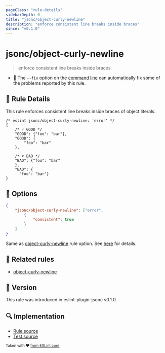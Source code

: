 ```yaml
---
pageClass: "rule-details"
sidebarDepth: 0
title: "jsonc/object-curly-newline"
description: "enforce consistent line breaks inside braces"
since: "v0.1.0"
---
```

# jsonc/object-curly-newline

> enforce consistent line breaks inside braces

- :wrench: The `--fix` option on the [command line](https://eslint.org/docs/user-guide/command-line-interface#fixing-problems) can automatically fix some of the problems reported by this rule.

## :book: Rule Details

This rule enforces consistent line breaks inside braces of object literals.

<eslint-code-block fix>

<!-- eslint-skip -->

```json5
/* eslint jsonc/object-curly-newline: 'error' */
{
    /* ✓ GOOD */
    "GOOD": {"foo": "bar"},
    "GOOD": {
        "foo": "bar"
    },

    /* ✗ BAD */
    "BAD": {"foo": "bar"
    },
    "BAD": {
      "foo": "bar"}
}
```

</eslint-code-block>

## :wrench: Options

```json
{
    "jsonc/object-curly-newline": ["error",
        {
            "consistent": true
        }
    ]
}
```

Same as [object-curly-newline] rule option. See [here](https://eslint.org/docs/rules/object-curly-newline#options) for details.

## :couple: Related rules

- [object-curly-newline]

[object-curly-newline]: https://eslint.org/docs/rules/object-curly-newline

## :rocket: Version

This rule was introduced in eslint-plugin-jsonc v0.1.0

## :mag: Implementation

- [Rule source](https://github.com/ota-meshi/eslint-plugin-jsonc/blob/master/lib/rules/object-curly-newline.ts)
- [Test source](https://github.com/ota-meshi/eslint-plugin-jsonc/blob/master/tests/lib/rules/object-curly-newline.js)

<sup>Taken with ❤️ [from ESLint core](https://eslint.org/docs/rules/object-curly-newline)</sup>
